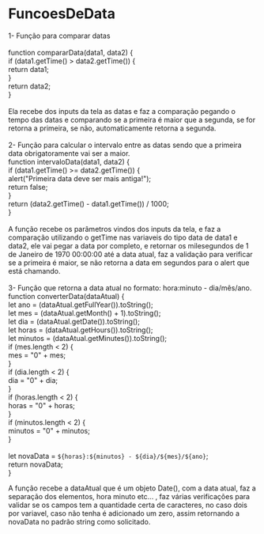 # FuncoesDeData
1- Função para comparar datas<br/>
<br/>
function compararData(data1, data2) {<br/>
    if (data1.getTime() > data2.getTime()) {<br/>
        return data1;<br/>
    }<br/>
    return data2;<br/>
}<br/>
<br/>
Ela recebe dos inputs da tela as datas e faz a comparação  pegando o tempo das datas e comparando se a primeira é maior que a segunda, se for retorna a primeira, se não, automaticamente
  retorna a segunda.<br/>
<br/>
  2- Função para calcular o intervalo entre as datas sendo que a primeira data obrigatoramente vai ser a maior.<br/>
  function intervaloData(data1, data2) {<br/>
    if (data1.getTime() >= data2.getTime()) {<br/>
        alert("Primeira data deve ser mais antiga!");<br/>
        return false;<br/>
    }<br/>
    return (data2.getTime() - data1.getTime()) / 1000;<br/>
}<br/>
<br/>
A função recebe os parâmetros vindos dos inputs da tela, e faz a comparação utilizando o getTime nas variaveis do tipo data de data1 e data2, ele vai pegar a data por completo, e retornar os milesegundos de  1 de Janeiro de 1970 00:00:00 até a data atual, faz a validação para verificar se a primeira é maior, se não retorna a data em segundos para o alert que está chamando.<br/>
<br/>
3- Função que retorna a data atual no formato: hora:minuto - dia/mês/ano.<br/>
function converterData(dataAtual) {<br/>
    let ano = (dataAtual.getFullYear()).toString();<br/>
    let mes = (dataAtual.getMonth() + 1).toString();<br/>
    let dia = (dataAtual.getDate()).toString();<br/>
    let horas = (dataAtual.getHours()).toString();<br/>
    let minutos = (dataAtual.getMinutes()).toString();<br/>
    if (mes.length < 2) {<br/>
        mes = "0" + mes;<br/>
    }<br/>
    if (dia.length < 2) {<br/>
        dia = "0" + dia;<br/>
    }<br/>
    if (horas.length < 2) {<br/>
        horas = "0" + horas;<br/>
    }<br/>
    if (minutos.length < 2) {<br/>
        minutos = "0" + minutos;<br/>
    }<br/>
<br/>
    let novaData = `${horas}:${minutos} - ${dia}/${mes}/${ano}`;<br/>
    return novaData;<br/>
}<br/>

A função recebe a dataAtual que é um objeto Date(), com a data atual, faz a separação dos elementos, hora minuto etc... ,  faz várias verificações para validar se os campos tem a quantidade certa de caracteres, no caso dois por variavel, caso não tenha é adicionado um zero, assim retornando a novaData no padrão string como solicitado.




